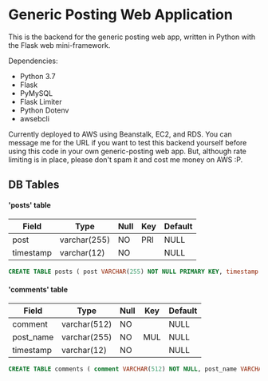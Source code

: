 # Generic Posting Web Application

This is the backend for the generic posting web app, written in Python with the Flask web mini-framework.

Dependencies:
- Python 3.7
- Flask
- PyMySQL
- Flask Limiter
- Python Dotenv
- awsebcli

Currently deployed to AWS using Beanstalk, EC2, and RDS. You can message me for the URL if you want to test this backend yourself before using this code in your own generic-posting web app. But, although rate limiting is in place, please don't spam it and cost me money on AWS :P.

## DB Tables

#### 'posts' table
| Field     |    Type     | Null | Key | Default |
|-----------|-------------|------|-----|---------|
| post      | varchar(255)| NO   |PRI  | NULL    |
| timestamp | varchar(12) | NO   |     | NULL    |

```sql
CREATE TABLE posts ( post VARCHAR(255) NOT NULL PRIMARY KEY, timestamp VARCHAR(12) NOT NULL );
```


#### 'comments' table
| Field     |    Type     | Null | Key | Default |
|-----------|-------------|------|-----|---------|
| comment   | varchar(512)| NO   |     | NULL    |
| post_name | varchar(255)| NO   | MUL | NULL    |
| timestamp | varchar(12) | NO   |     | NULL    | 

```sql
CREATE TABLE comments ( comment VARCHAR(512) NOT NULL, post_name VARCHAR(255) NOT NULL, timestamp VARCHAR(12) NOT NULL, FOREIGN KEY (post_name) REFERENCES posts(post));
```
